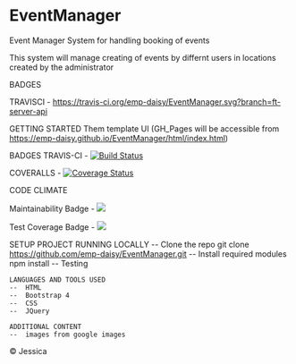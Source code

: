 # EventManager
Event Manager System for handling booking of events

This system will manage creating of events by differnt users in locations created by the administrator

BADGES

TRAVISCI    - https://travis-ci.org/emp-daisy/EventManager.svg?branch=ft-server-api


GETTING STARTED
Them template UI (GH_Pages will be accessible from https://emp-daisy.github.io/EventManager/html/index.html)

BADGES
TRAVIS-CI   -   [![Build Status](https://travis-ci.org/emp-daisy/EventManager.svg?branch=ft-server-api)](https://travis-ci.org/emp-daisy/EventManager)

COVERALLS   -   <a href='https://coveralls.io/github/emp-daisy/EventManager?branch=master'><img src='https://coveralls.io/repos/github/emp-daisy/EventManager/badge.svg?branch=master' alt='Coverage Status' /></a>

CODE CLIMATE

Maintainability Badge - <a href="https://codeclimate.com/github/emp-daisy/EventManager/maintainability"><img src="https://api.codeclimate.com/v1/badges/bc5842466da22ac5e7f1/maintainability" /></a>
    
Test Coverage Badge   -   <a href="https://codeclimate.com/github/emp-daisy/EventManager/test_coverage"><img src="https://api.codeclimate.com/v1/badges/bc5842466da22ac5e7f1/test_coverage" /></a>

SETUP PROJECT
    RUNNING LOCALLY
    --  Clone the repo
        git clone https://github.com/emp-daisy/EventManager.git
    --  Install required modules
        npm install
    --  Testing

    LANGUAGES AND TOOLS USED
    --  HTML
    --  Bootstrap 4
    --  CSS
    --  JQuery

    ADDITIONAL CONTENT
    --  images from google images

© Jessica
